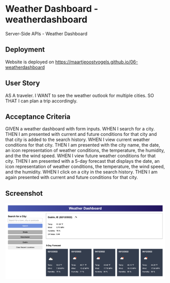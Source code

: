 # Weather Dashboard -weatherdashboard
Server-Side APIs - Weather Dashboard

##  Deployment
Website is deployed on https://maartjeoostvogels.github.io/06-weatherdashboard

## User Story 
AS A traveler. 
I WANT to see the weather outlook for multiple cities. 
SO THAT I can plan a trip accordingly. 

## Acceptance Criteria
GIVEN a weather dashboard with form inputs. 
WHEN I search for a city. 
THEN I am presented with current and future conditions for that city and that city is added to the search history. 
WHEN I view current weather conditions for that city. 
THEN I am presented with the city name, the date, an icon representation of weather conditions, the temperature, the humidity, and the the wind speed. 
WHEN I view future weather conditions for that city. 
THEN I am presented with a 5-day forecast that displays the date, an icon representation of weather conditions, the temperature, the wind speed, and the humidity. 
WHEN I click on a city in the search history. 
THEN I am again presented with current and future conditions for that city. 

## Screenshot
![Screenshot of Weather Dashboard](./assets/images/screenshot.png)
